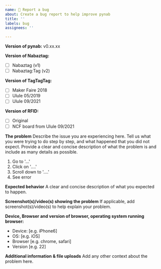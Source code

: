 ```yaml
---
name: 🐛 Report a bug
about: Create a bug report to help improve pynab
title: ''
labels: bug
assignees: ''

---
```


**Version of pynab:** v0.xx.xx

**Version of Nabaztag:**

- [ ] Nabaztag (v1)
- [ ] Nabaztag:Tag (v2)

**Version of TagTagTag:**

- [ ] Maker Faire 2018
- [ ] Ulule 05/2019
- [ ] Ulule 09/2021

**Version of RFID:**

- [ ] Original
- [ ] NCF board from Ulule 09/2021

**The problem**
Describe the issue you are experiencing here. Tell us what you were trying to do step by step, and what happened that you did not expect. Provide a clear and concise description of what the problem is and include as many details as possible.

1. Go to '...'
2. Click on '....'
3. Scroll down to '....'
4. See error

**Expected behavior**
A clear and concise description of what you expected to happen.

**Screenshot(s)/video(s) showing the problem**
If applicable, add screenshot(s)/video(s) to help explain your problem.

<!-- If applicable, always include if unsure. -->

**Device, Browser and version of browser, operating system running browser:**
- Device: [e.g. iPhone6]
- OS: [e.g. iOS]
- Browser [e.g. chrome, safari]
- Version [e.g. 22]

**Additional information & file uploads**
Add any other context about the problem here.
